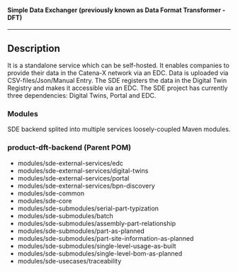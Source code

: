 #### Simple Data Exchanger (previously known as Data Format Transformer - DFT) 
---
## Description
It is a standalone service which can be self-hosted. It enables companies to provide their data in the Catena-X network via an EDC. Data is uploaded via CSV-files/Json/Manual Entry. The SDE registers the data in the Digital Twin Registry and makes it accessible via an EDC. The SDE project has currently three dependencies: Digital Twins, Portal and EDC.

### Modules

SDE backend splited into multiple services loosely-coupled Maven modules.

### product-dft-backend (Parent POM)

- modules/sde-external-services/edc
- modules/sde-external-services/digital-twins
- modules/sde-external-services/portal
- modules/sde-external-services/bpn-discovery
- modules/sde-common
- modules/sde-core
- modules/sde-submodules/serial-part-typization
- modules/sde-submodules/batch
- modules/sde-submodules/assembly-part-relationship
- modules/sde-submodules/part-as-planned
- modules/sde-submodules/part-site-information-as-planned
- modules/sde-submodules/single-level-usage-as-built
- modules/sde-submodules/single-level-bom-as-planned
- modules/sde-usecases/traceability
